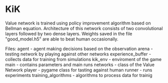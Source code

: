 # KiK

Value network is trained using policy improvement algorithm based on Bellman equation. Architecture of this network consists of two convolutional layers followed by two dense layers. Weights saved in the file "good_model.h5" are able to beat human occasionally.

Files:
agent - agent making decisions based on the observation
arena - testing network by playing against other networks
experience_buffer - collects data for training from simulations
kik_env - enviroment of the game
main - contains parameters and main runs
networks - class of the Value Network
player - pygame class for tasting against human
runner - runs experiments
training_algorithms - algorithms to process data for trainig
